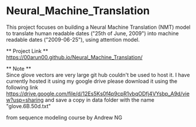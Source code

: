 # Neural_Machine_Translation
This project focuses on building a Neural Machine Translation (NMT) model to translate human readable dates ("25th of June, 2009") into machine readable dates ("2009-06-25"), using  attention model.

** Project Link **      
https://00arun00.github.io/Neural_Machine_Translation/

** Note **  
Since glove vectors are very large git hub couldn't be used to host it. I have currently hosted it using my google drive please download it using the following link https://drive.google.com/file/d/12Es5Ks0f4p9cpR1vbqODfj4VYsbp_A9d/view?usp=sharing and save a copy in data folder with the name "glove.6B.50d.txt"

from sequence modeling course by Andrew NG
